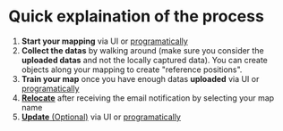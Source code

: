 Quick explaination of the process
===
1. __Start your mapping__ via UI or [programatically](comp_map_data_uploader.md#startstop-uploading-datas)
2. __Collect the datas__ by walking around (make sure you consider the __uploaded datas__ and not the locally captured data). You can create objects along your mapping to create "reference positions".
3. __Train your map__ once you have enough datas **uploaded** via UI or [programatically](comp_map_data_uploader.md#run-generation-new-map)
4. [__Relocate__](#how-to-relocate) after receiving the email notification by selecting your map name
5. [__Update__ (Optional)](update_instructions.md) via UI or [programatically](comp_map_data_uploader.md#run-update-existing-map)